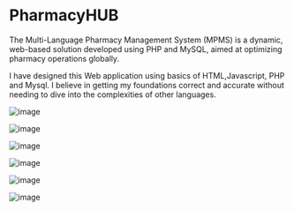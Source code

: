 # PharmacyHUB
The Multi-Language Pharmacy Management System (MPMS) is a dynamic, web-based solution developed using PHP and MySQL, aimed at optimizing pharmacy operations globally.

I have designed this Web application using basics of HTML,Javascript, PHP and Mysql. I believe in getting my foundations correct and accurate without needing to dive into the complexities of other languages.

![image](https://github.com/user-attachments/assets/6f069dc1-e9ff-422a-8ee1-7c0db7150b61)

![image](https://github.com/user-attachments/assets/bb5fe0a2-dd31-474f-ab25-8561229610b3)

![image](https://github.com/user-attachments/assets/36a55f84-3f15-41bb-9040-5e22cfeec5f4)

![image](https://github.com/user-attachments/assets/74286b26-1fbf-41cc-897f-c85425616a8c)

![image](https://github.com/user-attachments/assets/7be60124-a9b1-4353-b60b-1bfe0d02e84b)

![image](https://github.com/user-attachments/assets/1ed08949-c029-4e1e-ad71-5286f8c3f7d5)
